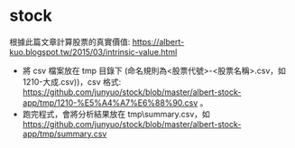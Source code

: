 # stock
根據此篇文章計算股票的真實價值: https://albert-kuo.blogspot.tw/2015/03/intrinsic-value.html
* 將 csv 檔案放在 tmp 目錄下 (命名規則為<股票代號>-<股票名稱>.csv，如1210-大成.csv))，csv 格式: https://github.com/junyuo/stock/blob/master/albert-stock-app/tmp/1210-%E5%A4%A7%E6%88%90.csv 。
* 跑完程式，會將分析結果放在 tmp\summary.csv，如 https://github.com/junyuo/stock/blob/master/albert-stock-app/tmp/summary.csv